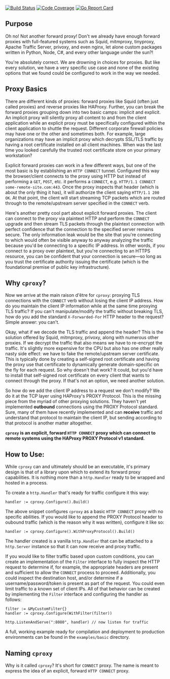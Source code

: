 [![Build Status](https://travis-ci.org/smartystreets/cproxy.svg?branch=master)](https://travis-ci.org/smartystreets/cproxy)
[![Code Coverage](https://codecov.io/gh/smartystreets/cproxy/branch/master/graph/badge.svg)](https://codecov.io/gh/smartystreets/cproxy)
[![Go Report Card](https://goreportcard.com/badge/github.com/smartystreets/cproxy)](https://goreportcard.com/report/github.com/smartystreets/cproxy)

Purpose
-----------------------

Oh no! Not another forward proxy! Don't we already have enough forward proxies with full-featured systems such as Squid, mitmproxy, tinyproxy, Apache Traffic Server, privoxy, and even nginx, let alone custom packages written in Python, Node, C#, and every other language under the sun?!

You're absolutely correct. We are drowning in choices for proxies. But like every solution, we have a very specific use case and none of the existing options that we found could be configured to work in the way we needed.

Proxy Basics
-----------------------
There are different kinds of proxies: forward proxies like Squid (often just called proxies) and reverse proxies like HAProxy. Further, you can break the forward proxies grouping down into two basic camps: implicit and explicit. An implicit proxy will silently proxy all content to and from the client application while an explicit proxy must be specifically configured within the client application to shuttle the request. Different corporate firewall policies may have one or the other and sometimes both. For example, large organizations may have an implicit proxy which decrypts SSL/TLS traffic by having a root certificate installed on all client machines. When was the last time you looked carefully the trusted root certificate store on your primary workstation?

Explicit forward proxies can work in a few different ways, but one of the most basic is by establishing an `HTTP CONNECT` tunnel. Configured this way the browser/client connects to the proxy using HTTP but instead of performing a `GET`, `POST`, etc. it performs a `CONNECT`, e.g. `HTTP/1.1 CONNECT some-remote-site.com:443`. Once the proxy inspects that header (which is about the only thing it has), it will authorize the client saying `HTTP/1.1 200 OK`. At that point, the client will start streaming TCP packets which are routed through to the remote/upstream server specified in the `CONNECT` verb.

Here's another pretty cool part about explicit forward proxies. The client can connect to the proxy via plaintext HTTP and perform the `CONNECT` upgrade and then stream TLS packets through the plaintext connection with perfect confidence that the connection to the specified server remains secure. The only information leak would be the site that you're connecting to which would often be visible anyway to anyway analyzing the traffic because you'd be connecting to a specific IP address. In other words, if you connect to a proxy over plaintext, but you're connecting to an HTTPS resource, you can be confident that your connection is secure—so long as you trust the certificate authority issuing the certificate (which is the foundational premise of public key infrastructure).

Why `cproxy`?
-------------------------

Now we arrive at the main raison d'être for `cproxy`: proxying TLS connections with the `CONNECT` verb without losing the client IP address. How do you maintain the client IP information while at the same time proxying TLS traffic? If you can't manipulate/modify the traffic without breaking TLS, how do you add the standard `X-Forwarded-For` HTTP header to the request? Simple answer: you can't.

Okay, what if we decode the TLS traffic and append the header? This is the solution offered by Squid, mitmproxy, privoxy, along with numerous other proxies. If we decrypt the traffic that also means we have to re-encrypt the traffic. It's slightly more expensive for the CPU but also has one other really nasty side effect: we have to fake the remote/upstream server certificate. This is typically done by creating a self-signed root certificate and having the proxy use that certificate to dynamically generate domain-specific on the fly for each request. So why doesn't that work? It could, but you'd have to install that self-signed root certificate on every client that wants to connect through the proxy. If that's not an option, we need another solution.

So how do we add the client IP address to a request we don't modify? We do it at the TCP layer using HAProxy's PROXY Protocol. This is the missing piece from the myriad of other proxying solutions. They haven't yet implemented **outbound** connections using the PROXY Protocol standard. Sure, many of them have recently implemented and can **receive** traffic and understand that protocol to maintain the client IP, but sending according to that protocol is another matter altogether.

**`cproxy` is an explicit, forward `HTTP CONNECT` proxy which can connect to remote systems using the HAProxy PROXY Protocol v1 standard.**

How to Use:
---------------------
While `cproxy` can and ultimately should be an executable, it's primary design is that of a library upon which to extend its forward proxy capabilities. It is nothing more than a `http.Handler` ready to be wrapped and hosted in a process.

To create a `http.Handler` that's ready for traffic configure it this way:
```
handler := cproxy.Configure().Build()
```

The above snippet configures `cproxy` as a basic `HTTP CONNECT` proxy with no specific abilities. If you would like to append the PROXY Protocol header to oubound traffic (which is the reason why it was written), configure it like so:
```
handler := cproxy.Configure().WithProxyProtocol().Build()
```

The handler created is a vanilla `http.Handler` that can be attached to a `http.Server` instance so that it can now receive and proxy traffic.

If you would like to filter traffic based upon custom conditions, you can create an implementation of the `Filter` interface to fully inspect the HTTP request to determine if, for example, the appropriate headers are present and sufficient to allow the `CONNECT` process to proceed. Additionally, you could inspect the destination host, and/or determine if a username/password/token is present as part of the request. You could even limit traffic to a known set of client IPs. All of that behavior can be created by implementing the `Filter` interface and configuring the handler as follows:
```
filter := &MyCustomFilter{}
handler := cproxy.Configure(WithFilter(filter))

http.ListenAndServe(":8080", handler) // now listen for traffic
```

A full, working example ready for compilation and deployment to production environments can be found in the `examples/basic` directory.


Naming `cproxy`
----------------
Why is it called `cproxy`? It's short for `CONNECT` proxy. The name is meant to express the idea of an explicit, forward `HTTP CONNECT` proxy.
